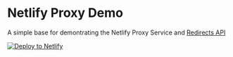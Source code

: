 # Netlify Proxy Demo

A simple base for demontrating the Netlify Proxy Service and [Redirects API](https://docs.netlify.com/manage/routing/redirects/redirect-options/#splats)

[![Deploy to Netlify](https://www.netlify.com/img/deploy/button.svg)](https://app.netlify.com/start/deploy?repository=<YOUR_GITHUB_REPO_URL>)

